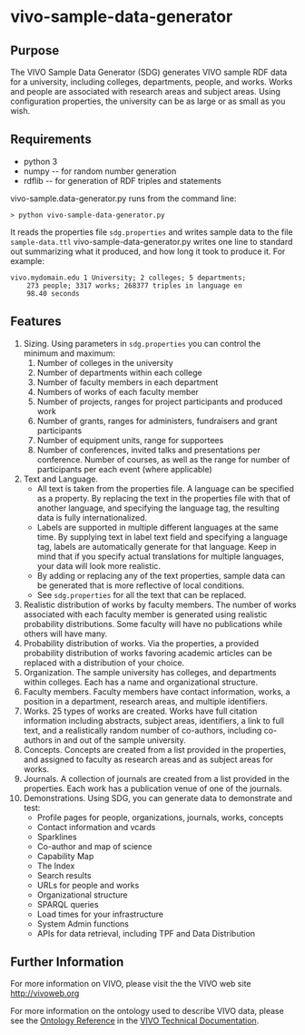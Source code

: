 # vivo-sample-data-generator

## Purpose
The VIVO Sample Data Generator (SDG) generates VIVO sample RDF data for
a university, including colleges, departments, people, and works. Works
and people are associated with research areas and subject areas.  Using
configuration properties, the university can be as large or as small
as you wish.

## Requirements

* python 3
* numpy -- for random number generation
* rdflib -- for generation of RDF triples and statements

vivo-sample.data-generator.py runs from the command line:

    > python vivo-sample-data-generator.py

It reads the properties file `sdg.properties` and writes sample data
to the file `sample-data.ttl`  vivo-sample-data-generator.py writes
one line to standard out summarizing what it produced, and how long it
took to produce it.  For example:

    vivo.mydomain.edu 1 University; 2 colleges; 5 departments;
        273 people; 3317 works; 268377 triples in language en
        98.40 seconds

## Features

1. Sizing.  Using parameters in `sdg.properties` you can control the
minimum and maximum:
    1. Number of colleges in the university
    2. Number of departments within each college
    3. Number of faculty members in each department
    4. Numbers of works of each faculty member
    5. Number of projects, ranges for project participants and produced work
    6. Number of grants, ranges for administers, fundraisers and grant participants
    7. Number of equipment units, range for supportees
    8. Number of conferences, invited talks and presentations per conference. Number of courses, as well as the range for number of participants per each event (where applicable)
2. Text and Language.
    * All text is taken from the properties file.  A language can be
    specified as a property.  By replacing the text in the properties
    file with that of another language, and specifying the language tag,
    the resulting data is fully internationalized.
    * Labels are supported in multiple different languages at the same time. By supplying text in label text field and specifying a language tag, labels are automatically generate for that language. Keep in mind that if you specify actual translations for multiple languages, your data will look more realistic.
    * By adding or replacing any of the text properties, sample data
    can be generated that is more reflective of local conditions.
    * See `sdg.properties` for all the text that can be replaced.
3. Realistic distribution of works by faculty members.  The number of
works associated with each faculty member is generated using realistic
probability distributions.
Some faculty will have no publications while others will have many.
4. Probability distribution of works.  Via the properties, a provided
probability distribution of works favoring academic articles can be
replaced with a distribution of your choice.
5. Organization.  The sample university has colleges, and departments
within colleges. Each has a name and organizational structure.
6. Faculty members.  Faculty members have contact information, works,
a position in a department, research areas, and multiple identifiers.
7. Works.  25 types of works are created.  Works have full citation
information including abstracts, subject areas, identifiers,
a link to full text, and a realistically random number of co-authors,
including co-authors in and out of the sample
university.
8. Concepts.  Concepts are created from a list provided in the
properties, and assigned to faculty as
research areas and as subject areas for works.
9. Journals.  A collection of journals are created from a list
provided in the properties.  Each work has a publication venue of one
of the journals.
10. Demonstrations.  Using SDG, you can generate data to demonstrate
and test:
    * Profile pages for people, organizations, journals, works, concepts
    * Contact information and vcards
    * Sparklines
    * Co-author and map of science
    * Capability Map
    * The Index
    * Search results
    * URLs for people and works
    * Organizational structure
    * SPARQL queries
    * Load times for your infrastructure
    * System Admin functions
    * APIs for data retrieval, including TPF and Data Distribution
## Further Information

For more information on VIVO, please visit the the VIVO web site
http://vivoweb.org

For more information on the ontology used to describe VIVO data, please
see the
[Ontology Reference](https://wiki.duraspace.org/display/VIVODOC110x/Ontology+Reference)
in the [VIVO Technical Documentation](https://wiki.duraspace.org/display/VIVODOC110x/VIVO+1.10.x+Documentation).




